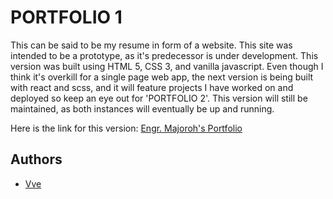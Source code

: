 # PORTFOLIO 1

This can be said to be my resume in form of a website. This site was intended to be a prototype, as it's predecessor is under development.
This version was built using HTML 5, CSS 3, and vanilla javascript. Even though I think it's overkill for a single page web app, the next version is being built with react and scss, and it will feature projects I have worked on and deployed so keep an eye out for 'PORTFOLIO 2'.
This version will still be maintained, as both instances will eventually be up and running.

Here is the link for this version: [Engr. Majoroh's Portfolio](https://vveportfolio.netlify.app/)

## Authors

- [Vve](https://www.linkedin.com/in/viremaj/)
